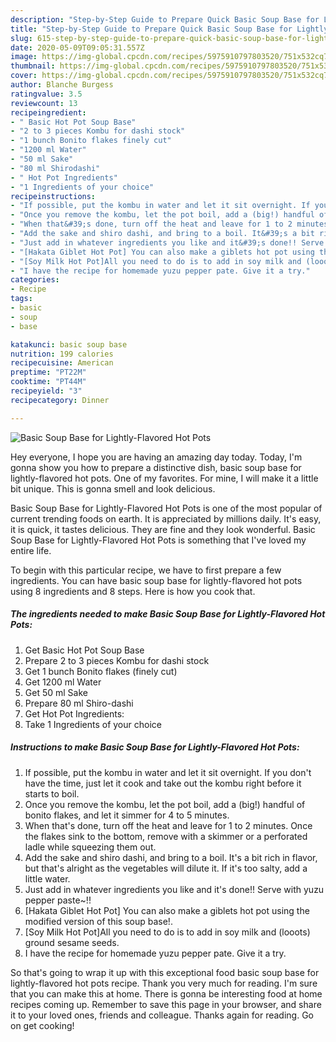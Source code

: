 ```yaml
---
description: "Step-by-Step Guide to Prepare Quick Basic Soup Base for Lightly-Flavored Hot Pots"
title: "Step-by-Step Guide to Prepare Quick Basic Soup Base for Lightly-Flavored Hot Pots"
slug: 615-step-by-step-guide-to-prepare-quick-basic-soup-base-for-lightly-flavored-hot-pots
date: 2020-05-09T09:05:31.557Z
image: https://img-global.cpcdn.com/recipes/5975910797803520/751x532cq70/basic-soup-base-for-lightly-flavored-hot-pots-recipe-main-photo.jpg
thumbnail: https://img-global.cpcdn.com/recipes/5975910797803520/751x532cq70/basic-soup-base-for-lightly-flavored-hot-pots-recipe-main-photo.jpg
cover: https://img-global.cpcdn.com/recipes/5975910797803520/751x532cq70/basic-soup-base-for-lightly-flavored-hot-pots-recipe-main-photo.jpg
author: Blanche Burgess
ratingvalue: 3.5
reviewcount: 13
recipeingredient:
- " Basic Hot Pot Soup Base"
- "2 to 3 pieces Kombu for dashi stock"
- "1 bunch Bonito flakes finely cut"
- "1200 ml Water"
- "50 ml Sake"
- "80 ml Shirodashi"
- " Hot Pot Ingredients"
- "1 Ingredients of your choice"
recipeinstructions:
- "If possible, put the kombu in water and let it sit overnight. If you don&#39;t have the time, just let it cook and take out the kombu right before it starts to boil."
- "Once you remove the kombu, let the pot boil, add a (big!) handful of bonito flakes, and let it simmer for 4 to 5 minutes."
- "When that&#39;s done, turn off the heat and leave for 1 to 2 minutes. Once the flakes sink to the bottom, remove with a skimmer or a perforated ladle while squeezing them out."
- "Add the sake and shiro dashi, and bring to a boil. It&#39;s a bit rich in flavor, but that&#39;s alright as the vegetables will dilute it. If it&#39;s too salty, add a little water."
- "Just add in whatever ingredients you like and it&#39;s done!! Serve with yuzu pepper paste~!!"
- "[Hakata Giblet Hot Pot] You can also make a giblets hot pot using the modified version of this soup base!."
- "[Soy Milk Hot Pot]All you need to do is to add in soy milk and (looots) ground sesame seeds."
- "I have the recipe for homemade yuzu pepper pate. Give it a try."
categories:
- Recipe
tags:
- basic
- soup
- base

katakunci: basic soup base 
nutrition: 199 calories
recipecuisine: American
preptime: "PT22M"
cooktime: "PT44M"
recipeyield: "3"
recipecategory: Dinner

---
```



![Basic Soup Base for Lightly-Flavored Hot Pots](https://img-global.cpcdn.com/recipes/5975910797803520/751x532cq70/basic-soup-base-for-lightly-flavored-hot-pots-recipe-main-photo.jpg)

Hey everyone, I hope you are having an amazing day today. Today, I'm gonna show you how to prepare a distinctive dish, basic soup base for lightly-flavored hot pots. One of my favorites. For mine, I will make it a little bit unique. This is gonna smell and look delicious.

Basic Soup Base for Lightly-Flavored Hot Pots is one of the most popular of current trending foods on earth. It is appreciated by millions daily. It's easy, it is quick, it tastes delicious. They are fine and they look wonderful. Basic Soup Base for Lightly-Flavored Hot Pots is something that I've loved my entire life.




To begin with this particular recipe, we have to first prepare a few ingredients. You can have basic soup base for lightly-flavored hot pots using 8 ingredients and 8 steps. Here is how you cook that.

<!--inarticleads1-->

##### The ingredients needed to make Basic Soup Base for Lightly-Flavored Hot Pots:

1. Get  Basic Hot Pot Soup Base
1. Prepare 2 to 3 pieces Kombu for dashi stock
1. Get 1 bunch Bonito flakes (finely cut)
1. Get 1200 ml Water
1. Get 50 ml Sake
1. Prepare 80 ml Shiro-dashi
1. Get  Hot Pot Ingredients:
1. Take 1 Ingredients of your choice




<!--inarticleads2-->

##### Instructions to make Basic Soup Base for Lightly-Flavored Hot Pots:

1. If possible, put the kombu in water and let it sit overnight. If you don&#39;t have the time, just let it cook and take out the kombu right before it starts to boil.
1. Once you remove the kombu, let the pot boil, add a (big!) handful of bonito flakes, and let it simmer for 4 to 5 minutes.
1. When that&#39;s done, turn off the heat and leave for 1 to 2 minutes. Once the flakes sink to the bottom, remove with a skimmer or a perforated ladle while squeezing them out.
1. Add the sake and shiro dashi, and bring to a boil. It&#39;s a bit rich in flavor, but that&#39;s alright as the vegetables will dilute it. If it&#39;s too salty, add a little water.
1. Just add in whatever ingredients you like and it&#39;s done!! Serve with yuzu pepper paste~!!
1. [Hakata Giblet Hot Pot] You can also make a giblets hot pot using the modified version of this soup base!.
1. [Soy Milk Hot Pot]All you need to do is to add in soy milk and (looots) ground sesame seeds.
1. I have the recipe for homemade yuzu pepper pate. Give it a try.




So that's going to wrap it up with this exceptional food basic soup base for lightly-flavored hot pots recipe. Thank you very much for reading. I'm sure that you can make this at home. There is gonna be interesting food at home recipes coming up. Remember to save this page in your browser, and share it to your loved ones, friends and colleague. Thanks again for reading. Go on get cooking!
